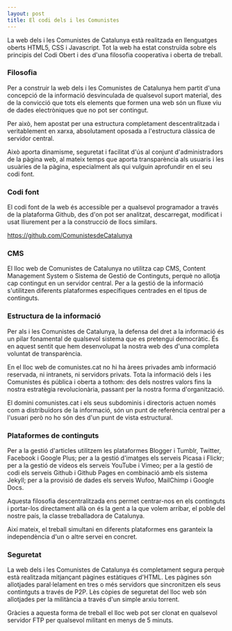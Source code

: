 ```yaml
---
layout: post
title: El codi dels i les Comunistes
---
```


La web dels i les Comunistes de Catalunya està realitzada en llenguatges oberts HTML5, CSS i Javascript. Tot la web ha estat construïda sobre els principis del Codi Obert i des d'una filosofia cooperativa i oberta de treball.

### Filosofia

Per a construir la web dels i les Comunistes de Catalunya hem partit d'una concepció de la informació desvinculada de qualsevol suport material, des de la convicció que tots els elements que formen una web són un fluxe viu de dades electròniques que no pot ser contingut.

Per això, hem apostat per una estructura completament descentralitzada i veritablement en xarxa, absolutament oposada a l'estructura clàssica de servidor central.

Això aporta dinamisme, seguretat i facilitat d'ús al conjunt d'administradors de la pàgina web, al mateix temps que aporta transparència als usuaris i les usuàries de la pàgina, especialment als qui vulguin aprofundir en el seu codi font.

### Codi font

El codi font de la web és accessible per a qualsevol programador a través de la plataforma Github, des d'on pot ser analitzat, descarregat, modificat i usat lliurement per a la construcció de llocs similars.

<div class="button-centered"><a href="https://github.com/ComunistesdeCatalunya/comunistesdecatalunya.github.io" class="button flat red" title="Comunistes de Catalunya a Github">https://github.com/ComunistesdeCatalunya</a></div>

### CMS

El lloc web de Comunistes de Catalunya no utilitza cap CMS, Content Management System o Sistema de Gestió de Continguts, perquè no allotja cap contingut en un servidor central. Per a la gestió de la informació s'utilitzen diferents plataformes específiques centrades en el tipus de continguts.

### Estructura de la informació

Per als i les Comunistes de Catalunya, la defensa del dret a la informació és un pilar fonamental de qualsevol sistema que es pretengui democràtic. És en aquest sentit que hem desenvolupat la nostra web des d'una completa voluntat de transparència.

En el lloc web de comunistes.cat no hi ha àrees privades amb informació reservada, ni intranets, ni servidors privats. Tota la informació dels i les Comunistes és pública i oberta a tothom: des dels nostres valors fins la nostra estratègia revolucionària, passant per la nostra forma d'organització.

El domini comunistes.cat i els seus subdominis i directoris actuen només com a distribuïdors de la informació, són un punt de referència central per a l'usuari però no ho són des d'un punt de vista estructural.

### Plataformes de continguts

Per a la gestió d'articles utilitzem les plataformes Blogger i Tumblr, Twitter, Facebook i Google Plus; per a la gestió d'imatges els serveis Picasa i Flickr; per a la gestió de vídeos els serveis YouTube i Vimeo; per a la gestió de codi els serveis Github i Github Pages en combinació amb els sistema Jekyll; per a la provisió de dades els serveis Wufoo, MailChimp i Google Docs.

Aquesta filosofia descentralitzada ens permet centrar-nos en els continguts i portar-los directament allà on és la gent a la que volem arribar, el poble del nostre país, la classe treballadora de Catalunya.

Així mateix, el treball simultani en diferents plataformes ens garanteix la independència d'un o altre servei en concret. 

### Seguretat

La web dels i les Comunistes de Catalunya és completament segura perquè està realitzada mitjançant pàgines estàtiques d'HTML. Les pàgines són allotjades paral·lelament en tres o més servidors que sincronitzen els seus contintguts a través de P2P. Lès còpies de seguretat del lloc web són allotjades per la militància a través d'un simple arxiu torrent.

Gràcies a aquesta forma de treball el lloc web pot ser clonat en qualsevol servidor FTP per qualsevol militant en menys de 5 minuts.

